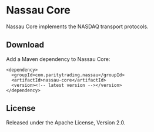 Nassau Core
===========

Nassau Core implements the NASDAQ transport protocols.


Download
--------

Add a Maven dependency to Nassau Core:

    <dependency>
      <groupId>com.paritytrading.nassau</groupId>
      <artifactId>nassau-core</artifactId>
      <version><!-- latest version --></version>
    </dependency>


License
-------

Released under the Apache License, Version 2.0.

